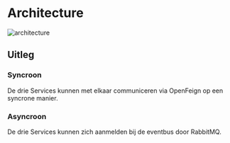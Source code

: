 # Architecture
![architecture](https://github.com/user-attachments/assets/d2648ba4-8bb5-4b8c-b2b1-d89d79c4ee7f)

## Uitleg
### Syncroon
De drie Services kunnen met elkaar communiceren via OpenFeign op een syncrone manier.
### Asyncroon
De drie Services kunnen zich aanmelden bij de eventbus door RabbitMQ.
